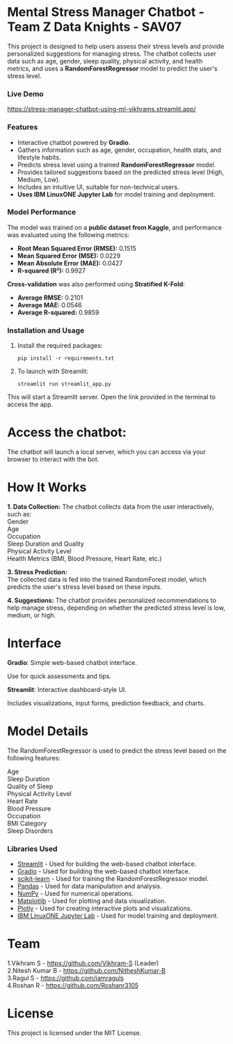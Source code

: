 # Mental Stress Manager Chatbot - Team Z Data Knights - SAV07

This project is designed to help users assess their stress levels and provide personalized suggestions for managing stress. The chatbot collects user data such as age, gender, sleep quality, physical activity, and health metrics, and uses a **RandomForestRegressor** model to predict the user's stress level.

### **Live Demo**
https://stress-manager-chatbot-using-ml-vikhrams.streamlit.app/
### **Features**
- Interactive chatbot powered by **Gradio**.
- Gathers information such as age, gender, occupation, health stats, and lifestyle habits.
- Predicts stress level using a trained **RandomForestRegressor** model.
- Provides tailored suggestions based on the predicted stress level (High, Medium, Low).
- Includes an intuitive UI, suitable for non-technical users.
- **Uses IBM LinuxONE Jupyter Lab** for model training and deployment.

### **Model Performance**
The model was trained on a **public dataset from Kaggle**, and performance was evaluated using the following metrics:

- **Root Mean Squared Error (RMSE):** 0.1515  
- **Mean Squared Error (MSE):** 0.0229  
- **Mean Absolute Error (MAE):** 0.0427  
- **R-squared (R²):** 0.9927  

**Cross-validation** was also performed using **Stratified K-Fold**:  
- **Average RMSE:** 0.2101  
- **Average MAE:** 0.0546  
- **Average R-squared:** 0.9859  

### **Installation and Usage**
1. Install the required packages:
   ```
   pip install -r requirements.txt
   ```
2. To launch with Streamlit:
   ```
   streamlit run streamlit_app.py
   ```
This will start a Streamlit server. Open the link provided in the terminal to access the app.



# Access the chatbot:
The chatbot will launch a local server, which you can access via your browser to interact with the bot.

# How It Works
**1. Data Collection:**
The chatbot collects data from the user interactively, such as:  
Gender    
Age  
Occupation  
Sleep Duration and Quality  
Physical Activity Level  
Health Metrics (BMI, Blood Pressure, Heart Rate, etc.)    

**3. Stress Prediction:**  
The collected data is fed into the trained RandomForest model, which predicts the user's stress level based on these inputs.

**4. Suggestions:** 
The chatbot provides personalized recommendations to help manage stress, depending on whether the predicted stress level is low, medium, or high.

# Interface
**Gradio**:
Simple web-based chatbot interface.

Use for quick assessments and tips.

**Streamlit**:
Interactive dashboard-style UI.

Includes visualizations, input forms, prediction feedback, and charts.

# Model Details
The RandomForestRegressor is used to predict the stress level based on the following features:

Age  
Sleep Duration  
Quality of Sleep  
Physical Activity Level  
Heart Rate  
Blood Pressure  
Occupation  
BMI Category  
Sleep Disorders  

### **Libraries Used**
- [Streamlit](https://streamlit.io/) - Used for building the web-based chatbot interface.
- [Gradio](https://gradio.app/) - Used for building the web-based chatbot interface.
- [scikit-learn](https://scikit-learn.org/stable/) - Used for training the RandomForestRegressor model.
- [Pandas](https://pandas.pydata.org/) - Used for data manipulation and analysis.
- [NumPy](https://numpy.org/) - Used for numerical operations.
- [Matplotlib](https://matplotlib.org/) - Used for plotting and data visualization.
- [Plotly](https://plotly.com/python/) - Used for creating interactive plots and visualizations.
- [IBM LinuxONE Jupyter Lab](https://www.ibm.com/it-infrastructure/linuxone) - Used for model training and deployment.


# Team 
1.Vikhram S - https://github.com/Vikhram-S (Leader)  
2.Nitesh Kumar B - https://github.com/NitheshKumar-B  
3.Ragul S - https://github.com/iamraguls  
4.Roshan R - https://github.com/Roshanr3105  

# License
This project is licensed under the MIT License.





